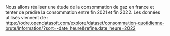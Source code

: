 Nous allons réaliser une étude de la consommation de gaz en france et tenter de prédire la consommation entre fin 2021 et fin 2022.
Les données utilisés viennent de : https://odre.opendatasoft.com/explore/dataset/consommation-quotidienne-brute/information/?sort=-date_heure&refine.date_heure=2022
